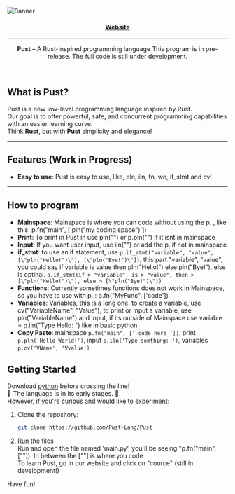 <p align="center">
  
  ![Banner](https://github.com/user-attachments/assets/2912f1f3-4c54-4d49-86a3-acf5b147a244)
</p>
<h4 align="center">
  
  [Website](https://pust-lang.github.io/web/)
  
</h4>
<hr>
<p align="center">
  <b>Pust</b> – A Rust-inspired programming language  
  This program is in pre-release. The full code is still under development.
</p>


<br>

## What is Pust?

Pust is a new low-level programming language inspired by Rust.  
Our goal is to offer powerful, safe, and concurrent programming capabilities with an easier learning curve.  
Think **Rust**, but with **Pust** simplicity and elegance!

---

## Features (Work in Progress)

- **Easy to use**: Pust is easy to use, like, pln, iln, fn, wo, if_stmt and cv!

---
## How to program
- **Mainspace**: Mainspace is where you can code without using the p. , like this: p.fn("main", ['pln("my coding space")'])
- **Print**: To print in Pust in use pln("") or p.pln("") if it isnt in mainspace
- **Input**: If you want user input, use iln("") or add the p. if not in mainspace
- **if_stmt**: to use an if statement, use ```p.if_stmt("variable", "value", [\"pln("Hello!")\"], [\"pln("Bye!")\"])```, this part "variable", "value", you could say if variable is value then pln("Hello!") else pln("Bye!"), else is optinal. ```p.if_stmt(if > "variable", is > "value", then > [\"pln("Hello!")\"], else > [\"pln("Bye!")\"])```
- **Functions**: Currently sometimes functions does not work in Mainspace, so you have to use with p. : p.fn("MyFunc", ['code'])
- **Variables**: Variables, this is a long one. to create a variable, use cv("VariableName", "Value"), to print or Input a variable, use pln("VariableName") and input, if its outside of Mainspace use variable = p.iln("Type Hello: ") like in basic python.
- **Copy Paste**: mainspace ``` p.fn("main", [' code here ']) ```, print ``` p.pln('Hello World!') ```, input ``` p.iln('Type somthing: ') ```, variables ``` p.cv('VName', 'Vvalue') ```


## Getting Started
Download [python](https://python.org) before crossing the line! <br>
🚧 The language is in its early stages. 🚧  <br>
However, if you're curious and would like to experiment: <br>

1. Clone the repository: <br>  
   ```bash
   git clone https://github.com/Pust-Lang/Pust
   ```
2. Run the files <br>
   Run and open the file named 'main.py', you'll be seeing "p.fn("main", [""]). In between the [""] is where you code <br>
   To learn Pust, go in our website and click on "cource" (still in development!) <br>

Have fun!
